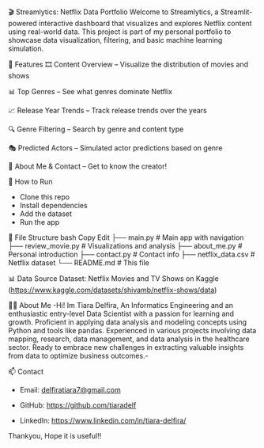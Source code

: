 🎬 Streamlytics: Netflix Data Portfolio
Welcome to Streamlytics, a Streamlit-powered interactive dashboard that visualizes and explores Netflix content using real-world data. This project is part of my personal portfolio to showcase data visualization, filtering, and basic machine learning simulation.

📌 Features
🎞️ Content Overview – Visualize the distribution of movies and shows

📊 Top Genres – See what genres dominate Netflix

📈 Release Year Trends – Track release trends over the years

🔍 Genre Filtering – Search by genre and content type

🎭 Predicted Actors – Simulated actor predictions based on genre

👤 About Me & Contact – Get to know the creator!

🚀 How to Run
- Clone this repo
- Install dependencies
- Add the dataset
- Run the app

📁 File Structure
bash
Copy
Edit
├── main.py               # Main app with navigation
├── review_movie.py       # Visualizations and analysis
├── about_me.py           # Personal introduction
├── contact.py            # Contact info
├── netflix_data.csv      # Netflix dataset
└── README.md             # This file

📊 Data Source
Dataset: Netflix Movies and TV Shows on Kaggle (https://www.kaggle.com/datasets/shivamb/netflix-shows/data)

🙋‍♂️ About Me
-Hi! Im Tiara Delfira, An Informatics Engineering and an enthusiastic entry-level Data Scientist with a passion for learning and growth. Proficient in applying data analysis and modeling concepts using Python and tools like pandas. Experienced in various projects involving data mapping, research, data management, and data analysis in the healthcare sector. Ready to embrace new challenges in extracting valuable insights from data to optimize business outcomes.-

📫 Contact
- Email: delfiratiara7@gmail.com

- GitHub: https://github.com/tiaradelf

- LinkedIn: https://www.linkedin.com/in/tiara-delfira/

Thankyou, Hope it is useful!!
